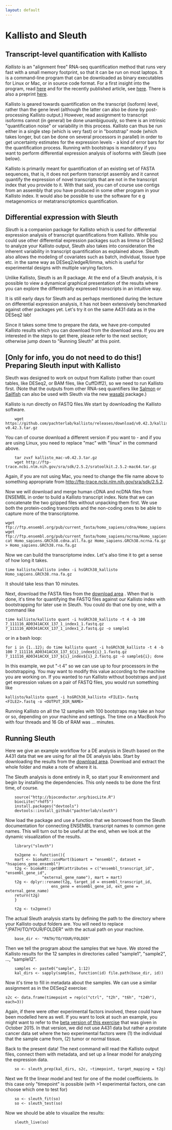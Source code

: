 ```yaml
---
layout: default
---
```


# Kallisto and Sleuth 

## Transcript-level quantification with Kallisto

*Kallisto* is an "alignment free" RNA-seq quantification method that runs very fast with a small memory footprint, so that it can be run on most laptops. It is a command-line program that can be downloaded as binary executables for Linux or Mac, or in source code format. For a first insight into the program, read [here](https://liorpachter.wordpress.com/2015/05/10/near-optimal-rna-seq-quantification-with-kallisto/) and for the recently published article, see [here](http://www.nature.com/nbt/journal/vaop/ncurrent/full/nbt.3519.html). There is also a preprint [here](http://arxiv.org/abs/1505.02710).

Kallisto is geared towards quantification on the transcript (isoform) level, rather than the gene level (although the latter can also be done by post-processing Kallisto output.) However, read assignment to transcript isoforms cannot (in general) be done unambiguously, so there is an intrinsic "quantification noise" or variability in this process. Kallisto can thus be run either in a single step (which is very fast) or in "bootstrap" mode (which takes longer, but can be done on several processors in parallel) in order to get uncertainty estimates for the expression levels - a kind of error bars for the quantification process. Running with bootstraps is mandatory if you want to perform differential expression analysis of isoforms with Sleuth (see below). 

Kallisto is primarily meant for quantification of an existing set of FASTA sequences, that is, it does not perform transcript assembly and it cannot quantify the expression of novel transcripts that are not in the transcript index that you provide to it. With that said, you can of course use contigs from an assembly that you have produced in some other program in your Kallisto index. It would also be possible to use the software for e g metagenomics or metatranscriptomics quantification.

## Differential expression with Sleuth

*Sleuth* is a companion package for Kallisto which is used for differential expression analysis of transcript quantifications from Kallisto. While you could use other differential expression packages such as limma or DESeq2 to analyze your Kallisto output, Sleuth also takes into consideration the inherent variability in transcript quantification as explained above. Sleuth also allows the modeling of covariates such as batch, individual, tissue type etc. in the same way as DESeq2/edgeR/limma, which is useful for experimental designs with multiple varying factors. 

Unlike Kallisto, Sleuth is an R package. At the end of a Sleuth analysis, it is possible to view a dynamical graphical presentation of the results where you can explore the differentially expressed transcripts in an intuitive way.

It is still early days for Sleuth and as perhaps mentioned during the lecture on differential expression analysis, it has not been extensively benchmarked against other packages yet. Let's try it on the same A431 data as in the DESeq2 lab!

Since it takes some time to prepare the data, we have pre-computed Kallisto results which you can download from the download area. If you are interested in the steps to get there, please refer to the next section; otherwise jump down to "Running Sleuth" at this point.

## [Only for info, you do not need to do this!] Preparing Sleuth input with Kallisto

Sleuth was designed to work on output from Kallisto (rather than count tables, like DESeq2, or BAM files, like CuffDiff2), so we need to run Kallisto first. (Note that the outputs from other RNA-seq quantifiers like [Salmon](https://github.com/COMBINE-lab/salmon) or [Sailfish](https://github.com/kingsfordgroup/sailfish) can also be used with Sleuth via the new [wasabi](https://github.com/COMBINE-lab/wasabi) package.)

Kallisto is run directly on FASTQ files.We start by downloading the Kallisto software.

		wget https://github.com/pachterlab/kallisto/releases/download/v0.42.3/kallisto_mac-v0.42.3.tar.gz

You can of course download a different version if you want to - and if you are using Linux, you need to replace "mac" with "linux" in the command above.

		tar zvxf kallisto_mac-v0.42.3.tar.gz 
		wget http://ftp-trace.ncbi.nlm.nih.gov/sra/sdk/2.5.2/sratoolkit.2.5.2-mac64.tar.gz

Again, if you are not using Mac, you need to change the file name above to something appropriate from http://ftp-trace.ncbi.nlm.nih.gov/sra/sdk/2.5.2.

Now we will download and merge human cDNA and ncDNA files from ENSEMBL in order to build a Kallisto transcript index. Note that we can concatenate the two gzipped files without unpacking them first. We use both the protein-coding transcripts and the non-coding ones to be able to capture more of the transcriptome.

	wget ftp://ftp.ensembl.org/pub/current_fasta/homo_sapiens/cdna/Homo_sapiens.GRCh38.cdna.all.fa.gz
	wget ftp://ftp.ensembl.org/pub/current_fasta/homo_sapiens/ncrna/Homo_sapiens.GRCh38.ncrna.fa.gz
	cat Homo_sapiens.GRCh38.cdna.all.fa.gz Homo_sapiens.GRCh38.ncrna.fa.gz > Homo_sapiens.GRCh38.rna.fa.gz

Now we can build the transcriptome index. Let's also time it to get a sense of how long it takes.
	
	time kallisto/kallisto index -i hsGRCh38_kallisto Homo_sapiens.GRCh38.rna.fa.gz

It should take less than 10 minutes.

Next, download the FASTA files from the [download area](https://export.uppmax.uu.se/b2013006/downloads/courses/RNAseqWorkshop/diffExp/FASTQ/) .
When that is done, it's time for quantifying the FASTQ files against our Kallisto index with bootstrapping for later use in Sleuth. You could do that one by one, with a command like

    time kallisto/kallisto quant -i hsGRCh38_kallisto -t 4 -b 100 7_111116_AD0341ACXX_137_1_index1_1.fastq.gz 7_111116_AD0341ACXX_137_1_index1_2.fastq.gz -o sample1
	
or in a bash loop:

    for i in {1..12}; do time kallisto quant -i hsGRCh38_kallisto -t 4 -b 100 7_111116_AD0341ACXX_137_${i}_index${i}_1.fastq.gz 7_111116_AD0341ACXX_137_${i}_index${i}_2.fastq.gz -o sample${i}; done

In this example, we put "-t 4" so we can use up to four processors in the bootstrapping. You may want to modify this value according to the machine you are working on. If you wanted to run Kallisto without bootstraps and just get expression values on a pair of FASTQ files, you would run something like

    kallisto/kallisto quant -i hsGRCh38_kallisto <FILE1>.fastq <FILE2>.fastq -o <OUTPUT_DIR_NAME>

Running Kallisto on all the 12 samples with 100 bootstraps may take an hour or so, depending on your machine and settings. The time on a MacBook Pro with four threads and 16 Gb of RAM was ... minutes.

## Running Sleuth

Here we give an example workflow for a DE analysis in Sleuth based on the A431 data that we are using for all the DE analysis labs. Start by downloading the results from the [download area](https://export.uppmax.uu.se/b2013006/downloads/courses/RNAseqWorkshop/diffExp/kallisto_results). Download and extract the whole folder and make a note of where it is.

The Sleuth analysis is done entirely in R, so start your R environment and begin by installing the dependencies. This only needs to be done the first time, of course.

		source("http://bioconductor.org/biocLite.R")
		biocLite("rhdf5")
		install.packages("devtools") 
		devtools::install_github("pachterlab/sleuth")
 
Now load the package and use a function that we borrowed from the Sleuth documentation for connecting ENSEMBL transcript names to common gene names. This will turn out to be useful at the end, when we look at the dynamic visualization of the results.

		library("sleuth")

		tx2gene <- function(){
		mart <- biomaRt::useMart(biomart = "ensembl", dataset = "hsapiens_gene_ensembl")
		t2g <- biomaRt::getBM(attributes = c("ensembl_transcript_id", "ensembl_gene_id",
                	"external_gene_name"), mart = mart)
		t2g <- dplyr::rename(t2g, target_id = ensembl_transcript_id,
                     	ens_gene = ensembl_gene_id, ext_gene = external_gene_name)
		return(t2g)
		}

		t2g <- tx2gene()

The actual Sleuth analysis starts by defining the path to the directory where your Kallisto output folders are. You will need to replace "/PATH/TO/YOUR/FOLDER" with the actual path on your machine. 

		base_dir <- "PATH/TO/YOUR/FOLDER"
		
Then we tell the program about the samples that we have. We stored the Kallisto results for the 12 samples in directories called "sample1", "sample2", ..., "sample12".

		samples <- paste0("sample", 1:12)
		kal_dirs <- sapply(samples, function(id) file.path(base_dir, id))

Now it's time to fill in metadata about the samples. We can use a similar assignment as in the DESeq2 exercise:

    s2c <- data.frame(timepoint = rep(c("ctrl", "t2h", "t6h", "t24h"), each=3))

Again, if there were other experimental factors involved, these could have been modelled here as well. If you want to look at such an example, you might want to refer to the [beta version of this exercise](https://github.com/SciLifeLab/courses/blob/gh-pages/rnaseq/labs/kallisto.md) that was given in October 2015. In that version, we did not use A431 data but rather a prostate cancer data set where the two experimental factors were (1) the individual that the sample came from, (2) tumor or normal tissue.
		
Back to the present data! The next command will read the Kallisto output files, connect them with metadata, and set up a linear model for analyzing the expression data.
 
		so <- sleuth_prep(kal_dirs, s2c, ~timepoint, target_mapping = t2g)

Next we fit the linear model and test for one of the model coefficients. In this case only "timepoint" is possible (with >1 experimental factors, one can choose which one to test for)

		so <- sleuth_fit(so)
		so <- sleuth_test(so) 

Now we should be able to visualize the results:

		sleuth_live(so)
	


